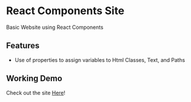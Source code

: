 # React Components Site
Basic Website using React Components<br/>

## Features 
* Use of properties to assign variables to Html Classes, Text, and Paths

## Working Demo
Check out the site <a href="https://brendantyler.github.io/Intro-React/">Here</a>!
